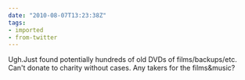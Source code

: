```yaml
---
date: "2010-08-07T13:23:38Z"
tags:
- imported
- from-twitter
---
```

Ugh.Just found potentially hundreds of old DVDs of films/backups/etc. Can't donate to charity without cases. Any takers for the films&music?
